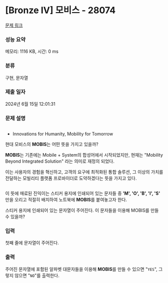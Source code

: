 # [Bronze IV] 모비스 - 28074 

[문제 링크](https://www.acmicpc.net/problem/28074) 

### 성능 요약

메모리: 1116 KB, 시간: 0 ms

### 분류

구현, 문자열

### 제출 일자

2024년 6월 15일 12:01:31

### 문제 설명

<p style="text-align: center;"><img alt="" src=""></p>

<ul>
	<li>Innovations for Humanity, Mobility for Tomorrow</li>
</ul>

<p>현대 모비스의 <strong>MOBIS</strong>는 어떤 뜻을 가지고 있을까?</p>

<p><strong>MOBIS</strong>는 기존에는 Mobile + System의 합성어에서 시작되었지만, 현재는 "Mobility Beyond Integrated Solution" 라는 의미로 재정의 되었다.</p>

<p>이는 사용자의 경험을 혁신하고, 고객의 요구에 최적화된 통합 솔루션, 그 이상의 가치를 전달하는 모빌리티 플랫폼 프로바이더로 도약하겠다는 뜻을 가지고 있다.</p>

<p style="text-align: center;"><img alt="" src=""></p>

<p>이 뜻에 매료된 진익이는 스티커 용지에 인쇄되어 있는 문자들 중<strong> 'M', 'O', 'B', 'I', 'S' </strong>만을 오리고 적절히 배치하여 노트북에 <strong>MOBIS</strong>를 붙여놓고자 한다.</p>

<p>스티커 용지에 인쇄되어 있는 문자열이 주어진다. 이 문자들을 이용해 MOBIS를 만들 수 있을까?</p>

### 입력 

 <p>첫째 줄에 문자열이 주어진다.</p>

### 출력 

 <p>주어진 문자열에 포함된 알파벳 대문자들을 이용해 <strong>MOBIS</strong>를 만들 수 있으면 "<code>YES</code>", 그렇지 않으면 "<code>NO</code>"를 출력한다.</p>

